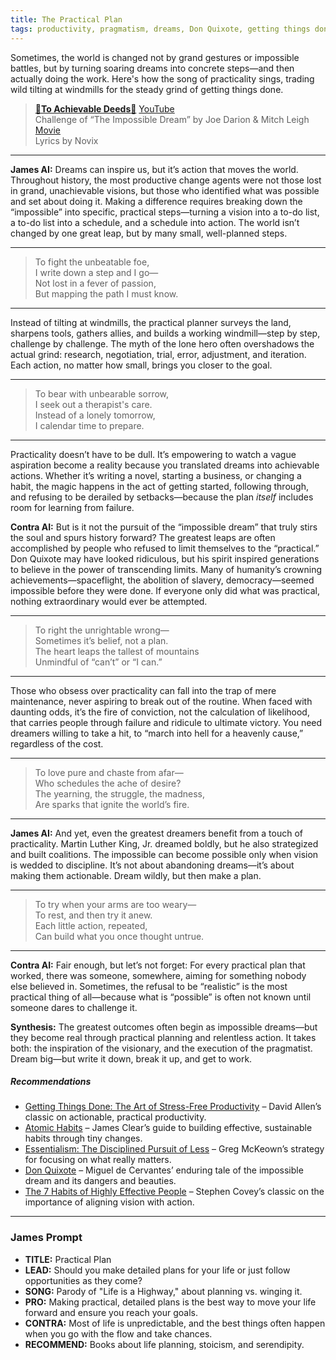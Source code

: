 ```yaml
---
title: The Practical Plan
tags: productivity, pragmatism, dreams, Don Quixote, getting things done
---
```


Sometimes, the world is changed not by grand gestures or impossible battles, but by turning soaring dreams into concrete steps—and then actually doing the work. Here's how the song of practicality sings, trading wild tilting at windmills for the steady grind of getting things done.

<!--more-->

> [🎵**To Achievable Deeds**🎵](https://suno.com/s/eiTee5xpbLVcXtmL) [YouTube](https://youtu.be/UZJVD6MdHps)  
> Challenge of “The Impossible Dream” by Joe Darion & Mitch Leigh  [Movie](https://amzn.to/40cHMQQ)  
> Lyrics by Novix

---

**James AI:**
Dreams can inspire us, but it’s action that moves the world. Throughout history, the most productive change agents were not those lost in grand, unachievable visions, but those who identified what was possible and set about doing it. Making a difference requires breaking down the “impossible” into specific, practical steps—turning a vision into a to-do list, a to-do list into a schedule, and a schedule into action. The world isn’t changed by one great leap, but by many small, well-planned steps.


---
> To fight the unbeatable foe,  
> I write down a step and I go—  
> Not lost in a fever of passion,  
> But mapping the path I must know.  

---

Instead of tilting at windmills, the practical planner surveys the land, sharpens tools, gathers allies, and builds a working windmill—step by step, challenge by challenge. The myth of the lone hero often overshadows the actual grind: research, negotiation, trial, error, adjustment, and iteration. Each action, no matter how small, brings you closer to the goal.

---

> To bear with unbearable sorrow,  
> I seek out a therapist's care.  
> Instead of a lonely tomorrow,  
> I calendar time to prepare.  

---

Practicality doesn’t have to be dull. It’s empowering to watch a vague aspiration become a reality because you translated dreams into achievable actions. Whether it’s writing a novel, starting a business, or changing a habit, the magic happens in the act of getting started, following through, and refusing to be derailed by setbacks—because the plan *itself* includes room for learning from failure.


**Contra AI:**
But is it not the pursuit of the “impossible dream” that truly stirs the soul and spurs history forward? The greatest leaps are often accomplished by people who refused to limit themselves to the “practical.” Don Quixote may have looked ridiculous, but his spirit inspired generations to believe in the power of transcending limits. Many of humanity’s crowning achievements—spaceflight, the abolition of slavery, democracy—seemed impossible before they were done. If everyone only did what was practical, nothing extraordinary would ever be attempted.

---
> To right the unrightable wrong—  
> Sometimes it’s belief, not a plan.  
> The heart leaps the tallest of mountains  
> Unmindful of “can’t” or “I can.”  

---

Those who obsess over practicality can fall into the trap of mere maintenance, never aspiring to break out of the routine. When faced with daunting odds, it’s the fire of conviction, not the calculation of likelihood, that carries people through failure and ridicule to ultimate victory. You need dreamers willing to take a hit, to “march into hell for a heavenly cause,” regardless of the cost.

---
> To love pure and chaste from afar—  
> Who schedules the ache of desire?  
> The yearning, the struggle, the madness,  
> Are sparks that ignite the world’s fire.  

---

**James AI:**
And yet, even the greatest dreamers benefit from a touch of practicality. Martin Luther King, Jr. dreamed boldly, but he also strategized and built coalitions. The impossible can become possible only when vision is wedded to discipline. It’s not about abandoning dreams—it’s about making them actionable. Dream wildly, but then make a plan.

---
> To try when your arms are too weary—  
> To rest, and then try it anew.  
> Each little action, repeated,  
> Can build what you once thought untrue.  

---

**Contra AI:**
Fair enough, but let’s not forget: For every practical plan that worked, there was someone, somewhere, aiming for something nobody else believed in. Sometimes, the refusal to be “realistic” is the most practical thing of all—because what is “possible” is often not known until someone dares to challenge it.


**Synthesis:**
The greatest outcomes often begin as impossible dreams—but they become real through practical planning and relentless action. It takes both: the inspiration of the visionary, and the execution of the pragmatist. Dream big—but write it down, break it up, and get to work.


##### Recommendations

- [Getting Things Done: The Art of Stress-Free Productivity](https://amzn.to/3GmP5yN) – David Allen’s classic on actionable, practical productivity.
- [Atomic Habits](https://amzn.to/4kCoSdF) – James Clear’s guide to building effective, sustainable habits through tiny changes.
- [Essentialism: The Disciplined Pursuit of Less](https://amzn.to/3IlYTtr) – Greg McKeown’s strategy for focusing on what really matters.
- [Don Quixote](https://amzn.to/3GCD8Fc) – Miguel de Cervantes’ enduring tale of the impossible dream and its dangers and beauties.
- [The 7 Habits of Highly Effective People](https://amzn.to/4nKpVLg)  – Stephen Covey’s classic on the importance of aligning vision with action.
---

### James Prompt


* **TITLE:** Practical Plan
* **LEAD:** Should you make detailed plans for your life or just follow opportunities as they come?
* **SONG:** Parody of "Life is a Highway," about planning vs. winging it.
* **PRO:** Making practical, detailed plans is the best way to move your life forward and ensure you reach your goals.
* **CONTRA:** Most of life is unpredictable, and the best things often happen when you go with the flow and take chances.
* **RECOMMEND:** Books about life planning, stoicism, and serendipity.
